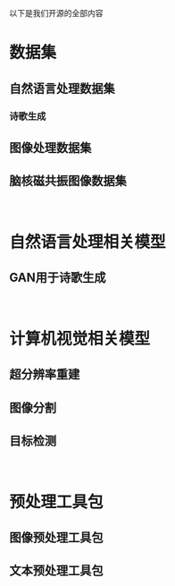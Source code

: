 以下是我们开源的全部内容
# 数据集
## 自然语言处理数据集
### 诗歌生成
## 图像处理数据集
## 脑核磁共振图像数据集  

<br>

# 自然语言处理相关模型
## GAN用于诗歌生成  

<br>

# 计算机视觉相关模型
## 超分辨率重建
## 图像分割
## 目标检测  

<br>

# 预处理工具包
## 图像预处理工具包
## 文本预处理工具包
